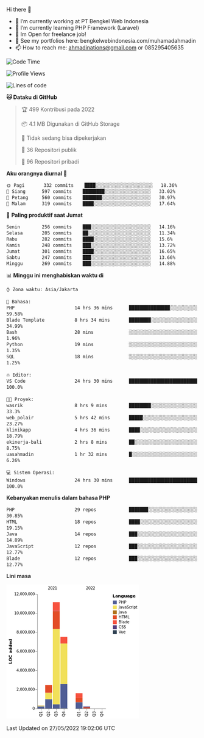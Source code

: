 Hi there 👋

- 🔭 I’m currently working at PT Bengkel Web Indonesia
- 🌱 I’m currently learning PHP Framework (Laravel)
- 📂 Im Open for freelance job!
- 🧷 See my portfolios here: bengkelwebindonesia.com/muhamadahmadin
- 📫 How to reach me: ahmadinations@gmail.com or 085295405635


<!--START_SECTION:waka-->
![Code Time](http://img.shields.io/badge/Code%20Time-0%20secs-blue)

![Profile Views](http://img.shields.io/badge/Profil%20dilihat-0-blue)

![Lines of code](https://img.shields.io/badge/Sejak%20Hello%20World%20aku%20telah%20menulis-23%20Million%20baris%20kode-blue)

**🐱 Dataku di GitHub** 

> 🏆 499 Kontribusi pada 2022
 > 
> 📦 4.1 MB Digunakan di GitHub Storage 
 > 
> 🚫 Tidak sedang bisa dipekerjakan
 > 
> 📜 36 Repositori publik 
 > 
> 🔑 96 Repositori pribadi  
 > 
**Aku orangnya diurnal 🐤** 

```text
🌞 Pagi       332 commits    ████░░░░░░░░░░░░░░░░░░░░░   18.36% 
🌆 Siang      597 commits    ████████░░░░░░░░░░░░░░░░░   33.02% 
🌃 Petang     560 commits    ███████░░░░░░░░░░░░░░░░░░   30.97% 
🌙 Malam      319 commits    ████░░░░░░░░░░░░░░░░░░░░░   17.64%

```
📅 **Paling produktif saat Jumat** 

```text
Senin        256 commits    ███░░░░░░░░░░░░░░░░░░░░░░   14.16% 
Selasa       205 commits    ██░░░░░░░░░░░░░░░░░░░░░░░   11.34% 
Rabu         282 commits    ████░░░░░░░░░░░░░░░░░░░░░   15.6% 
Kamis        248 commits    ███░░░░░░░░░░░░░░░░░░░░░░   13.72% 
Jumat        301 commits    ████░░░░░░░░░░░░░░░░░░░░░   16.65% 
Sabtu        247 commits    ███░░░░░░░░░░░░░░░░░░░░░░   13.66% 
Minggu       269 commits    ███░░░░░░░░░░░░░░░░░░░░░░   14.88%

```


📊 **Minggu ini menghabiskan waktu di** 

```text
⌚︎ Zona waktu: Asia/Jakarta

💬 Bahasa: 
PHP                      14 hrs 36 mins      ███████████████░░░░░░░░░░   59.58% 
Blade Template           8 hrs 34 mins       ████████░░░░░░░░░░░░░░░░░   34.99% 
Bash                     28 mins             ░░░░░░░░░░░░░░░░░░░░░░░░░   1.96% 
Python                   19 mins             ░░░░░░░░░░░░░░░░░░░░░░░░░   1.35% 
SQL                      18 mins             ░░░░░░░░░░░░░░░░░░░░░░░░░   1.25%

🔥 Editor: 
VS Code                  24 hrs 30 mins      █████████████████████████   100.0%

🐱‍💻 Proyek: 
wasrik                   8 hrs 9 mins        ████████░░░░░░░░░░░░░░░░░   33.3% 
web_polair               5 hrs 42 mins       █████░░░░░░░░░░░░░░░░░░░░   23.27% 
klinikapp                4 hrs 36 mins       ████░░░░░░░░░░░░░░░░░░░░░   18.79% 
ekinerja-bali            2 hrs 8 mins        ██░░░░░░░░░░░░░░░░░░░░░░░   8.75% 
uasahmadin               1 hr 32 mins        █░░░░░░░░░░░░░░░░░░░░░░░░   6.26%

💻 Sistem Operasi: 
Windows                  24 hrs 30 mins      █████████████████████████   100.0%

```

**Kebanyakan menulis dalam bahasa PHP** 

```text
PHP                      29 repos            ███████░░░░░░░░░░░░░░░░░░   30.85% 
HTML                     18 repos            ████░░░░░░░░░░░░░░░░░░░░░   19.15% 
Java                     14 repos            ███░░░░░░░░░░░░░░░░░░░░░░   14.89% 
JavaScript               12 repos            ███░░░░░░░░░░░░░░░░░░░░░░   12.77% 
Blade                    12 repos            ███░░░░░░░░░░░░░░░░░░░░░░   12.77%

```


**Lini masa**

![Chart not found](https://raw.githubusercontent.com/MuhamadAhmadin/MuhamadAhmadin/master/charts/bar_graph.png) 


 Last Updated on 27/05/2022 19:02:06 UTC
<!--END_SECTION:waka-->
